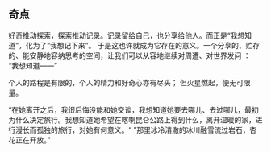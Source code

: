 ## 奇点

   好奇推动探索，探索推动记录。记录留给自己，也分享给他人。而正是“我想知道”，化为了“我想记下来”。
   于是这也许就成为它存在的意义。一个分享的、贮存的、能安静地容纳思考的空间，让我们可以从容地继续对周遭、对世界发问 ： 
  	 “我想知道——”

   个人的路程是有限的，个人的精力和好奇心亦有尽头； 但火星燃起，便无可限量。
	
 	  







​		“在她离开之后，我很后悔没能和她交谈，我想知道她要去哪儿、去过哪儿，最初为什么决定旅行。我想知道她希望在喀喇昆仑公路上得到什么，离开温暖的家，进行漫长而孤独的旅行，对她有何意义。“
   	”那里冰冷清澈的冰川融雪流过岩石，杏花正在开放。”

